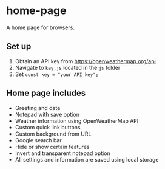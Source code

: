 # home-page
A home page for browsers.

## Set up
1. Obtain an API key from https://openweathermap.org/api
2. Navigate to `key.js` located in the `js` folder
3. Set `const key = "your API key";`

## Home page includes
* Greeting and date
* Notepad with save option
* Weather information using OpenWeatherMap API
* Custom quick link buttons
* Custom background from URL
* Google search bar
* Hide or show certain features
* Invert and transparent notepad option
* All settings and information are saved using local storage
